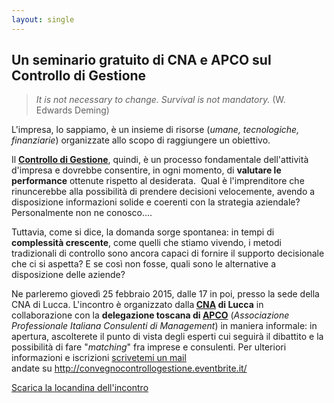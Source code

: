 ```yaml
---
layout: single
---
```

<h2>Un seminario gratuito di CNA e APCO sul Controllo di Gestione</h2>
<blockquote><em>It is not necessary to change. Survival is not mandatory.</em> (W. Edwards Deming)</blockquote>
L'impresa, lo sappiamo, è un insieme di risorse (<em>umane, tecnologiche, finanziarie</em>) organizzate allo scopo di raggiungere un obiettivo.

Il <strong><a href="http://www.menicucci.co/il-controllo-di-gestione/">Controllo di Gestione</a></strong>, quindi, è un processo fondamentale dell'attività d'impresa e dovrebbe consentire, in ogni momento, di <strong>valutare le performance</strong> ottenute rispetto al desiderata.  Qual è l'imprenditore che rinuncerebbe alla possibilità di prendere decisioni velocemente, avendo a disposizione informazioni solide e coerenti con la strategia aziendale? Personalmente non ne conosco....

Tuttavia, come si dice, la domanda sorge spontanea: in tempi di <strong>complessità crescente</strong>, come quelli che stiamo vivendo, i metodi tradizionali di controllo sono ancora capaci di fornire il supporto decisionale che ci si aspetta? E se così non fosse, quali sono le alternative a disposizione delle aziende?

Ne parleremo giovedì 25 febbraio 2015, dalle 17 in poi, presso la sede della CNA di Lucca. L'incontro è organizzato dalla<strong> <a href="http://www.cnalucca.it/" rel="nofollow">CNA</a> di Lucca</strong> in collaborazione con la <strong>delegazione toscana di <a href="http://www.apcoitalia.it/it" rel="nofollow">APCO</a></strong> (<em>Associazione Professionale Italiana Consulenti di Management</em>) in maniera informale: in apertura, ascolterete il punto di vista degli esperti cui seguirà il dibattito e la possibilità di fare "<em>matching</em>" fra imprese e consulenti. Per ulteriori informazioni e iscrizioni <a href="mailto:info@menicucci.co" target="_blank">scrivetemi un mail</a> andate su <a href="http://convegnocontrollogestione.eventbrite.it/" rel="nofollow">http://convegnocontrollogestione.eventbrite.it/</a>

<a href="https://goo.gl/7452AB" rel="nofollow">Scarica la locandina dell'incontro</a>